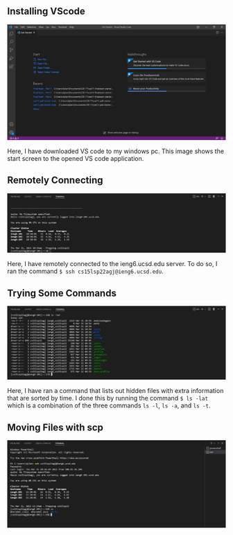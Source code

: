 ## Installing VScode

![Image](Part2.png)

Here, I have downloaded VS code to my windows pc. This image shows the start screen to the opened VS code application.

## Remotely Connecting

![Image](Part3.png)

Here, I have remotely connected to the ieng6.ucsd.edu server. To do so, I ran the command `$ ssh cs15lsp22agj@ieng6.ucsd.edu`.

## Trying Some Commands

![Image](Part4.png)

Here, I have ran a command that lists out hidden files with extra information that are sorted by time. I done this by running the command `$ ls -lat` which is a combination of the three commands `ls -l`, `ls -a`, and `ls -t`.

## Moving Files with scp

![Image](Part5a.png)


